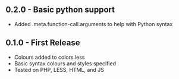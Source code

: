 ## 0.2.0 - Basic python support
* Added .meta.function-call.arguments to help with Python syntax


## 0.1.0 - First Release
* Colours added to colors.less
* Basic syntax colours and styles specified
* Tested on PHP, LESS, HTML, and JS
